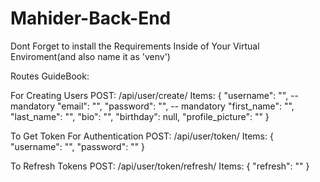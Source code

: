 # Mahider-Back-End
Dont Forget to install the Requirements Inside of Your Virtual Enviroment(and also name it as 'venv')


Routes GuideBook:

For Creating Users
    POST: /api/user/create/
        Items: {
                "username": "", -- mandatory
                "email": "",
                "password": "", -- mandatory
                "first_name": "",
                "last_name": "",
                "bio": "",
                "birthday": null,
                "profile_picture": ""
            }

To Get Token For Authentication
    POST: /api/user/token/
        Items: {
                "username": "",
                "password": ""
            }

To Refresh Tokens
    POST: /api/user/token/refresh/
        Items: {
                "refresh": ""
            }